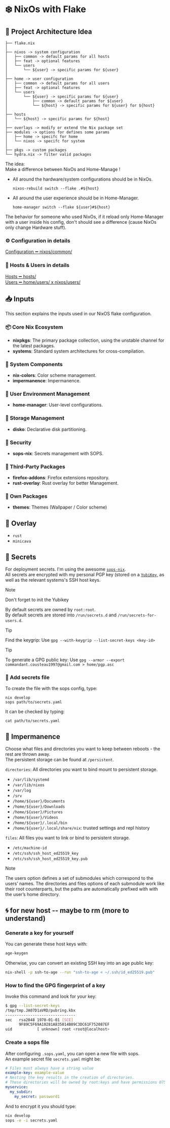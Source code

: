 # ❄️ NixOs with Flake

## 📐 Project Architecture Idea

```
├── flake.nix
│
├── nixos -> system configuration
│   ├── common -> default params for all hosts
│   ├── feat -> optional features  
│   └── users 
│       └── ${user} -> specific params for ${user} 
│
├── home -> user configuration
│   ├── common -> default params for all users
│   ├── feat -> optional features  
│   └── users 
│       └── ${user} -> specific params for ${user} 
│           ├── common -> default params for ${user}
│           └── ${host} -> specific params for ${user} for ${host}
│
├── hosts
│   └── ${host} -> specific params for ${host}
│
├── overlays -> modify or extend the Nix package set
├── modules -> options for defines some params  
│   ├── home -> specifc for home
│   └── nixos -> specifc for system
│
├── pkgs -> custom packages
└── hydra.nix -> filter valid packages
```

The idea:\
Make a difference between NixOs and Home-Manage !

- All around the hardware/system configurations should be in NixOs.
  ```cli
  nixos-rebuild switch --flake .#${host}
  ```
- All around the user experience should be in Home-Manager.
  ```cli
  home-manager switch --flake ${user}#${host}
  ```

The behavior for someone who used NixOs, if it reload only Home-Manager with a user inside his config, don't should see a difference (cause NixOs only change Hardware stuff).

### ⚙️ Configuration in details

[Configuration ➖ nixos/common/](doc/nixos_common.md)

### 👥 Hosts & Users in details

[Hosts ➖ hosts/](doc/hosts.md)\
[Users ➖ home/users/ x nixos/users/](doc/users.md)

## 📥 Inputs

This section explains the inputs used in our NixOS flake configuration.

### 📦 Core Nix Ecosystem

- **nixpkgs**: The primary package collection, using the unstable channel for the latest packages.
- **systems**: Standard system architectures for cross-compilation.

### 🧩 System Components

- **nix-colors**: Color scheme management.
- **impermanence**: Impermanence.

### 👤 User Environment Management

- **home-manager**: User-level configurations.

### 💾 Storage Management

- **disko**: Declarative disk partitioning.

### 🔐 Security

- **sops-nix**: Secrets management with SOPS.

### 🔌 Third-Party Packages

- **firefox-addons**: Firefox extensions repository.
- **rust-overlay**: Rust overlay for better Management.

### 🎨 Own Packages

- **themes**: Themes (Wallpaper / Color scheme)

## 🔧 Overlay

- `rust`
- `minicava`

## 🔐 Secrets

For deployment secrets. I'm using the awesome [`sops-nix`](https://github.com/Mic92/sops-nix).\
All secrets are encrypted with my personal PGP key (stored on a [`YubiKey`](https://www.yubico.com/), as well as the relevant systems's SSH host keys.

> [!NOTE]
> Don't forget to init the Yubikey

By default secrets are owned by `root:root`.\
By default secrets are stored into `/run/secrets.d` and `/run/secrets-for-users.d`.

> [!TIP]
> Find the keygrip: Use `gpg --with-keygrip --list-secret-keys <key-id>`

> [!TIP]
> To generate a GPG public key: Use `gpg --armor --export commandant.cousteau1997@gmail.com > home/pgp.asc`

### 📄 Add secrets file
To create the file with the sops config, type:
```shell
nix develop
sops path/to/secrets.yaml
```
It can be checked by typing:
```shell
cat path/to/secrets.yaml
```

## 💾 Impermanence

Choose what files and directories you want to keep between reboots - the rest are thrown away.\
The persistent storage can be found at `/persistent`.

`directories`: All directories you want to bind mount to persistent storage.
- `/var/lib/systemd`
- `/var/lib/nixos`
- `/var/log`
- `/srv`
- `/home/${user}/Documents`
- `/home/${user}/Downloads`
- `/home/${user}/Pictures`
- `/home/${user}/Videos`
- `/home/${user}/.local/bin`
- `/home/${user}/.local/share/nix`: trusted settings and repl history

`files`: All files you want to link or bind to persistent storage.
- `/etc/machine-id`
- `/etc/ssh/ssh_host_ed25519_key`
- `/etc/ssh/ssh_host_ed25519_key.pub`

> [!NOTE]
> The users option defines a set of submodules which correspond to the users’ names. 
> The directories and files options of each submodule work like their root counterparts, but the paths are automatically prefixed with with the user’s home directory.

## 🌀 for new host -- maybe to rm (more to understand)

### Generate a key for yourself

You can generate these host keys with:
```sh
age-keygen
```
Otherwise, you can convert an existing SSH key into an age public key:
```sh
nix-shell -p ssh-to-age --run "ssh-to-age < ~/.ssh/id_ed25519.pub"
```

### How to find the GPG fingerprint of a key 
Invoke this command and look for your key:
```sh
$ gpg --list-secret-keys
/tmp/tmp.JA07D1aVRD/pubring.kbx
-------------------------------
sec   rsa2048 1970-01-01 [SCE]
      9F89C5F69A10281A835014B09C3DC61F752087EF
uid           [ unknown] root <root@localhost>
```

### Create a sops file

After configuring `.sops.yaml`, you can open a new file with sops.\
An example secret file `secrets.yaml` might be:
```yaml
# Files must always have a string value
example-key: example-value
# Nesting the key results in the creation of directories.
# These directories will be owned by root:keys and have permissions 0751.
myservice:
  my_subdir:
    my_secret: password1
```
And to encrypt it you should type:
```sh
nix develop
sops -e -i secrets.yaml
```
